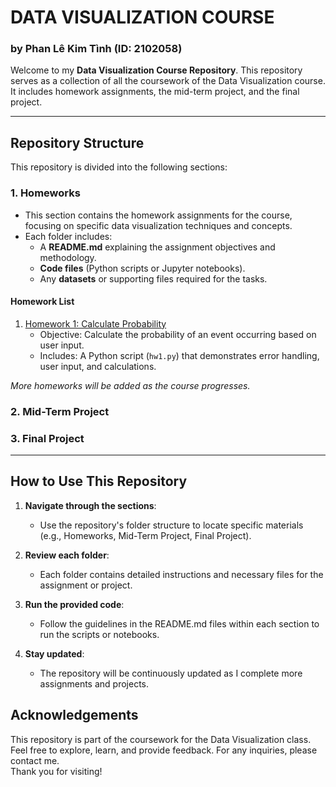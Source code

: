 # DATA VISUALIZATION COURSE 
### by Phan Lê Kim Tình (ID: 2102058)

Welcome to my **Data Visualization Course Repository**. This repository serves as a collection of all the coursework of the Data Visualization course. It includes homework assignments, the mid-term project, and the final project. 

---

## Repository Structure

This repository is divided into the following sections:

### **1. Homeworks**
- This section contains the homework assignments for the course, focusing on specific data visualization techniques and concepts.
- Each folder includes:
  - A **README.md** explaining the assignment objectives and methodology.
  - **Code files** (Python scripts or Jupyter notebooks).
  - Any **datasets** or supporting files required for the tasks.
#### Homework List
1. [Homework 1: Calculate Probability](./Homeworks/Hw1/hw1.py)
   - Objective: Calculate the probability of an event occurring based on user input.
   - Includes: A Python script (`hw1.py`) that demonstrates error handling, user input, and calculations.

*More homeworks will be added as the course progresses.*

### **2. Mid-Term Project** 

### **3. Final Project**

---

## How to Use This Repository

1. **Navigate through the sections**:
   - Use the repository's folder structure to locate specific materials (e.g., Homeworks, Mid-Term Project, Final Project).

2. **Review each folder**:
   - Each folder contains detailed instructions and necessary files for the assignment or project.

3. **Run the provided code**:
   - Follow the guidelines in the README.md files within each section to run the scripts or notebooks.

4. **Stay updated**:
   - The repository will be continuously updated as I complete more assignments and projects.

## Acknowledgements

This repository is part of the coursework for the Data Visualization class.  
Feel free to explore, learn, and provide feedback. For any inquiries, please contact me.  
Thank you for visiting!

